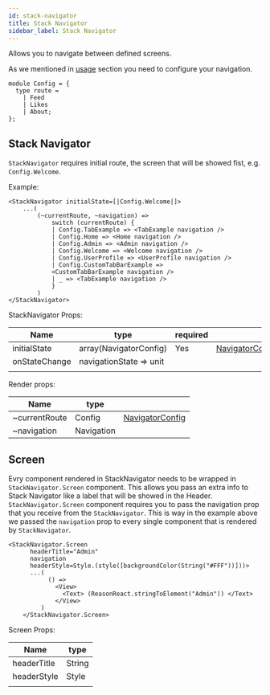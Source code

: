 ```yaml
---
id: stack-navigator
title: Stack Navigator
sidebar_label: Stack Navigator
---
```


Allows you to navigate between defined screens.

As we mentioned in [usage](get-started.html#usage) section you need to configure your navigation.

```reason
module Config = {
  type route =
    | Feed
    | Likes
    | About;
};
```

## Stack Navigator

`StackNavigator` requires initial route, the screen that will be showed fist, e.g. `Config.Welcome`.

Example:

```reason
<StackNavigator initialState=[|Config.Welcome|]>
    ...(
        (~currentRoute, ~navigation) =>
            switch (currentRoute) {
            | Config.TabExample => <TabExample navigation />
            | Config.Home => <Home navigation />
            | Config.Admin => <Admin navigation />
            | Config.Welcome => <Welcome navigation />
            | Config.UserProfile => <UserProfile navigation />
            | Config.CustomTabBarExample =>
            <CustomTabBarExample navigation />
            | _ => <TabExample navigation />
            }
        )
</StackNavigator>
```

StackNavigator Props:

| Name          | type                    | required |                                           |
| ------------- | ----------------------- | -------- | ----------------------------------------- |
| initialState  | array(NavigatorConfig)  | Yes      | [NavigatorConfig](get-started.html#usage) |
| onStateChange | navigationState => unit |          |                                           |
|               |                         |          |                                           |

Render props:

| Name          | type       |                                           |
| ------------- | ---------- | ----------------------------------------- |
| ~currentRoute | Config     | [NavigatorConfig](get-started.html#usage) |
| ~navigation   | Navigation |                                           |

## Screen

Evry component rendered in StackNavigator needs to be wrapped in `StackNavigator.Screen` component. This allows you pass an extra info to Stack Navigator like a label that will be showed in the Header. `StackNavigator.Screen` component requires you to pass the navigation prop that you receive from the `StackNavigator`. This is way in the example above we passed the `navigation` prop to every single component that is rendered by `StackNavigator`.

```reason
<StackNavigator.Screen
      headerTitle="Admin"
      navigation
      headerStyle=Style.(style([backgroundColor(String("#FFF"))]))>
      ...(
           () =>
             <View>
               <Text> (ReasonReact.stringToElement("Admin")) </Text>
             </View>
         )
    </StackNavigator.Screen>
```

Screen Props:

| Name        | type   |
| ----------- | ------ |
| headerTitle | String |
| headerStyle | Style  |
|             |        |
